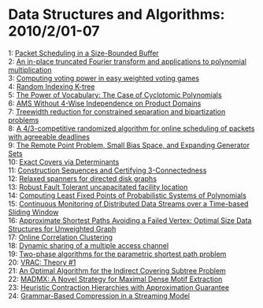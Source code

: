 # Data Structures and Algorithms: 2010/2/01-07  
1: [Packet Scheduling in a Size-Bounded Buffer](https://doi.org/10.48550/arXiv.0909.3637)  
2: [An in-place truncated Fourier transform and applications to polynomial  multiplication](https://doi.org/10.48550/arXiv.1001.5272)  
3: [Computing voting power in easy weighted voting games](https://doi.org/10.48550/arXiv.0811.2497)  
4: [Random Indexing K-tree](https://doi.org/10.48550/arXiv.1001.0833)  
5: [The Power of Vocabulary: The Case of Cyclotomic Polynomials](https://doi.org/10.48550/arXiv.1002.0012)  
6: [AMS Without 4-Wise Independence on Product Domains](https://doi.org/10.48550/arXiv.0806.4790)  
7: [Treewidth reduction for constrained separation and bipartization  problems](https://doi.org/10.48550/arXiv.0902.3780)  
8: [A 4/3-competitive randomized algorithm for online scheduling of packets  with agreeable deadlines](https://doi.org/10.48550/arXiv.0905.4068)  
9: [The Remote Point Problem, Small Bias Space, and Expanding Generator Sets](https://doi.org/10.48550/arXiv.0909.5313)  
10: [Exact Covers via Determinants](https://doi.org/10.48550/arXiv.0910.0460)  
11: [Construction Sequences and Certifying 3-Connectedness](https://doi.org/10.48550/arXiv.0912.2561)  
12: [Relaxed spanners for directed disk graphs](https://doi.org/10.48550/arXiv.0912.2815)  
13: [Robust Fault Tolerant uncapacitated facility location](https://doi.org/10.48550/arXiv.0912.3188)  
14: [Computing Least Fixed Points of Probabilistic Systems of Polynomials](https://doi.org/10.48550/arXiv.0912.4226)  
15: [Continuous Monitoring of Distributed Data Streams over a Time-based  Sliding Window](https://doi.org/10.48550/arXiv.0912.4569)  
16: [Approximate Shortest Paths Avoiding a Failed Vertex: Optimal Size Data  Structures for Unweighted Graph](https://doi.org/10.48550/arXiv.1001.0824)  
17: [Online Correlation Clustering](https://doi.org/10.48550/arXiv.1001.0920)  
18: [Dynamic sharing of a multiple access channel](https://doi.org/10.48550/arXiv.1001.3044)  
19: [Two-phase algorithms for the parametric shortest path problem](https://doi.org/10.48550/arXiv.1001.3749)  
20: [VRAC: Theory #1](https://doi.org/10.48550/arXiv.1002.0484)  
21: [An Optimal Algorithm for the Indirect Covering Subtree Problem](https://doi.org/10.48550/arXiv.1002.0580)  
22: [MADMX: A Novel Strategy for Maximal Dense Motif Extraction](https://doi.org/10.48550/arXiv.1002.0874)  
23: [Heuristic Contraction Hierarchies with Approximation Guarantee](https://doi.org/10.48550/arXiv.1002.1021)  
24: [Grammar-Based Compression in a Streaming Model](https://doi.org/10.48550/arXiv.0912.0850)  
